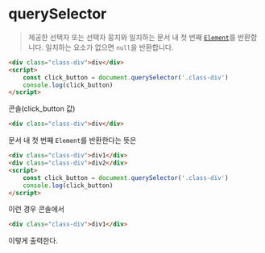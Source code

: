 # querySelector

> 제공한 선택자 또는 선택자 뭉치와 일치하는 문서 내 첫 번째 [`Element`](https://developer.mozilla.org/ko/docs/Web/API/Element)를 반환합니다. 일치하는 요소가 없으면 `null`을 반환합니다.

```html
<div class="class-div">div</div>
<script>
    const click_button = document.querySelector('.class-div')
    console.log(click_button)
</script>
```

콘솔(click_button 값)

```html
<div class="class-div">div</div>
```

문서 내 첫 번째 `Element`를 반환한다는 뜻은

```html
<div class="class-div">div1</div>
<div class="class-div">div2</div>
<script>
    const click_button = document.querySelector('.class-div')
    console.log(click_button)
</script>
```

이런 경우 콘솔에서

```html
<div class="class-div">div1</div>
```

이렇게 출력한다.